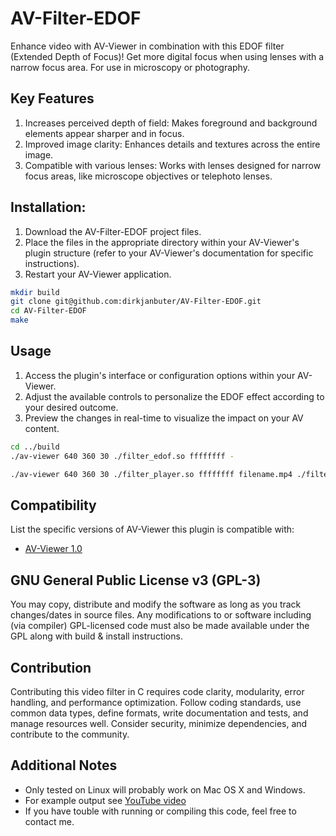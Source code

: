# AV-Filter-EDOF

Enhance video with AV-Viewer in combination with this EDOF filter (Extended Depth of Focus)! Get more digital focus when using lenses with a narrow focus area. For use in microscopy or photography.

## Key Features

1. Increases perceived depth of field: Makes foreground and background elements appear sharper and in focus.
2. Improved image clarity: Enhances details and textures across the entire image.
3. Compatible with various lenses: Works with lenses designed for narrow focus areas, like microscope objectives or telephoto lenses.

## Installation:

1. Download the AV-Filter-EDOF project files.
2. Place the files in the appropriate directory within your AV-Viewer's plugin structure (refer to your AV-Viewer's documentation for specific instructions).
3. Restart your AV-Viewer application.

```bash
mkdir build
git clone git@github.com:dirkjanbuter/AV-Filter-EDOF.git
cd AV-Filter-EDOF
make
```

## Usage

1. Access the plugin's interface or configuration options within your AV-Viewer.
2. Adjust the available controls to personalize the EDOF effect according to your desired outcome.
3. Preview the changes in real-time to visualize the impact on your AV content.

```bash
cd ../build
./av-viewer 640 360 30 ./filter_edof.so ffffffff -
```
```bash
./av-viewer 640 360 30 ./filter_player.so ffffffff filename.mp4 ./filter_edof.so ffffffff -
```

## Compatibility

List the specific versions of AV-Viewer this plugin is compatible with:

* [AV-Viewer 1.0](https://github.com/dirkjanbuter/AV-Viewer)

## GNU General Public License v3 (GPL-3)

You may copy, distribute and modify the software as long as you track changes/dates in source files. Any modifications to or software including (via compiler) GPL-licensed code must also be made available under the GPL along with build & install instructions.

## Contribution

Contributing this video filter in C requires code clarity, modularity, error handling, and performance optimization. Follow coding standards, use common data types, define formats, write documentation and tests, and manage resources well. Consider security, minimize dependencies, and contribute to the community.

## Additional Notes

* Only tested on Linux will probably work on Mac OS X and Windows.
* For example output see [YouTube video](https://youtu.be/NCdL2Mem2B8?si=EqnxtUDK32lWdCPd)
* If you have touble with running or compiling this code, feel free to contact me.

